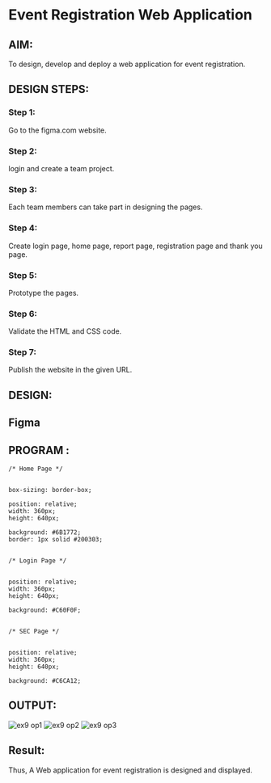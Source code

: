 # Event Registration Web Application

## AIM:
To design, develop and deploy a web application for event registration.

## DESIGN STEPS:

### Step 1:
Go to the figma.com website.

### Step 2:
login and create a team project.

### Step 3:
Each team members can take part in designing the pages.

### Step 4:
Create login page, home page, report page, registration page and thank you page.

### Step 5:
Prototype the pages.

### Step 6:
Validate the HTML and CSS code.

### Step 7:
Publish the website in the given URL.

## DESIGN:
## Figma
## PROGRAM :
```
/* Home Page */


box-sizing: border-box;

position: relative;
width: 360px;
height: 640px;

background: #6B1772;
border: 1px solid #200303;


/* Login Page */


position: relative;
width: 360px;
height: 640px;

background: #C60F0F;


/* SEC Page */


position: relative;
width: 360px;
height: 640px;

background: #C6CA12;
```
## OUTPUT:
![ex9 op1](https://github.com/22008837/event-registration/assets/120194155/c1b56b0c-bf6a-4f21-a56f-0b51357a577b)
![ex9 op2](https://github.com/22008837/event-registration/assets/120194155/14ee2e4e-d56f-486a-8f95-c309b3ad2a52)
![ex9 op3](https://github.com/22008837/event-registration/assets/120194155/1d8d9cc5-8a16-4a7d-ba64-54e335e5b72f)

## Result:
Thus, A Web application for event registration is designed and displayed.
